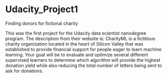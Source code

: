 # Udacity_Project1
Finding donors for fictional charity

This was the first project for the Udacity data scientist nanodegree program. 
The description from their website is:
CharityML is a fictitious charity organization located in the heart of Silicon Valley that was established to provide financial support for people eager to learn machine learning. Your goal will be to evaluate and optimize several different supervised learners to determine which algorithm will provide the highest donation yield while also reducing the total number of letters being sent to ask for donations.
